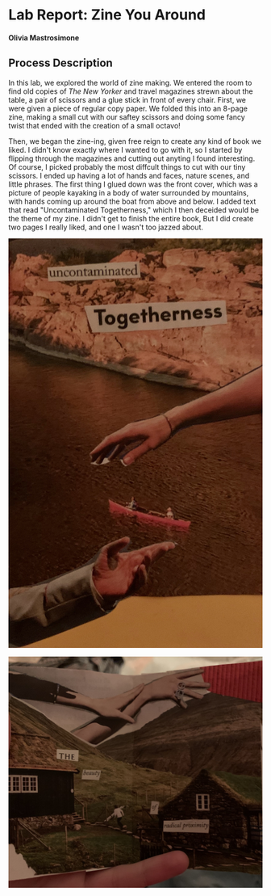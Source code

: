 # Lab Report: Zine You Around 

#### Olivia Mastrosimone

## Process Description 
In this lab, we explored the world of zine making. We entered the room to find old copies of *The New Yorker* and travel magazines strewn about the table, a pair of scissors and a glue stick in front of every chair. First, we were given a piece of regular copy paper. We folded this into an 8-page zine, making a small cut with our saftey scissors and doing some fancy twist that ended with the creation of a small octavo!

Then, we began the zine-ing, given free reign to create any kind of book we liked. I didn't know exactly where I wanted to go with it, so I started by flipping through the magazines and cutting out anyting I found interesting. Of course, I picked probably the most diffcult things to cut with our tiny scissors. I ended up having a lot of hands and faces, nature scenes, and little phrases. The first thing I glued down was the front cover, which was a picture of people kayaking in a body of water surrounded by mountains, with hands coming up around the boat from above and below. I added text that read "Uncontaminated Togetherness," which I then deceided would be the theme of my zine. I didn't get to finish the entire book, But I did create two pages I really liked, and one I wasn't too jazzed about. 

![Uncontaminated Togetherness!](/images/ZineCover.jpg)

![The First Pages!](/images/RadicalProximity.jpg)
